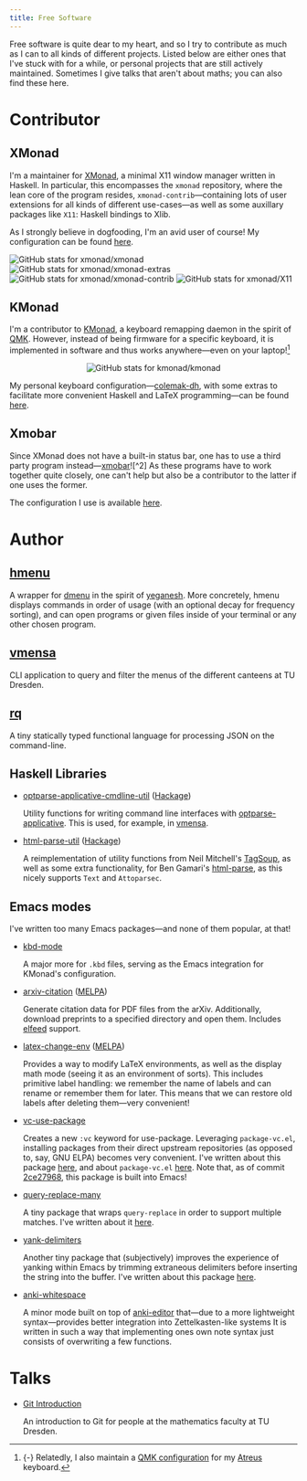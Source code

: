 ```yaml
---
title: Free Software
---
```


Free software is quite dear to my heart,
and so I try to contribute as much as I can to all kinds of different projects.
Listed below are either ones that I've stuck with for a while,
or personal projects that are still actively maintained.
Sometimes I give talks that aren't about maths;
you can also find these here.

# Contributor

## XMonad

I'm a maintainer for [XMonad], a minimal X11 window manager written in Haskell.
In particular, this encompasses the `xmonad` repository,
where the lean core of the program resides,
`xmonad-contrib`—containing lots of user extensions for all kinds of different use-cases—<!--
-->as well as some auxillary packages like `X11`: Haskell bindings to Xlib.

As I strongly believe in dogfooding, I'm an avid user of course!
My configuration can be found
[here](https://gitlab.com/slotThe/dotfiles/-/tree/master/xmonad).

<p></p>
<div class="fourgrid">
  <img src="https://github-readme-stats.vercel.app/api/pin/?username=xmonad&repo=xmonad&show_owner=true"
       alt="GitHub stats for xmonad/xmonad">
  <img src="https://github-readme-stats.vercel.app/api/pin/?username=xmonad&repo=xmonad-extras&show_owner=true"
       alt="GitHub stats for xmonad/xmonad-extras">
</div>
<div class="fourgrid">
  <img src="https://github-readme-stats.vercel.app/api/pin/?username=xmonad&repo=xmonad-contrib&show_owner=true"
       alt="GitHub stats for xmonad/xmonad-contrib">
  <img src="https://github-readme-stats.vercel.app/api/pin/?username=xmonad&repo=X11&show_owner=true"
       alt="GitHub stats for xmonad/X11">
</div>

## KMonad

I'm a contributor to [KMonad],
a keyboard remapping daemon in the spirit of [QMK].
However,
instead of being firmware for a specific keyboard,
it is implemented in software and thus works anywhere<!--
-->—even on your laptop![^1]

<p style="text-align:center;">
 <img class="pure-img" src="https://github-readme-stats.vercel.app/api/pin/?username=kmonad&repo=kmonad&show_owner=true"
      alt="GitHub stats for kmonad/kmonad">
</p>

My personal keyboard configuration—[colemak-dh],
with some extras to facilitate more convenient Haskell and LaTeX programming—can be found
[here](https://gitlab.com/slotThe/dotfiles/-/blob/master/kmonad/config.kbd).

## Xmobar

Since XMonad does not have a built-in status bar,
one has to use a third party program instead—[xmobar]![^2]
As these programs have to work together quite closely,
one can't help but also be a contributor to the latter if one uses the former.

The configuration I use is available
[here](https://gitlab.com/slotThe/dotfiles/-/blob/master/xmobar/xmobarrc.hs).

# Author

## [hmenu]

A wrapper for [dmenu] in the spirit of [yeganesh].
More concretely, hmenu displays commands in order of usage
(with an optional decay for frequency sorting),
and can open programs or given files inside of your terminal or any other chosen program.

## [vmensa]

CLI application to query and filter the menus of the different canteens at TU Dresden.

## [rq]

A tiny statically typed functional language for processing JSON on the command-line.

## Haskell Libraries

+ [optparse-applicative-cmdline-util] ([Hackage](https://hackage.haskell.org/package/optparse-applicative-cmdline-util))

  Utility functions for writing command line interfaces with [optparse-applicative].
  This is used, for example, in [vmensa].

+ [html-parse-util] ([Hackage](https://hackage.haskell.org/package/html-parse-util))

  A reimplementation of utility functions from Neil Mitchell's [TagSoup],
  as well as some extra functionality,
  for Ben Gamari's [html-parse],
  as this nicely supports `Text` and `Attoparsec`.

## Emacs modes

I've written too many Emacs packages—and none of them popular, at that!

+ [kbd-mode]

  A major more for `.kbd` files,
  serving as the Emacs integration for KMonad's configuration.

+ [arxiv-citation] ([MELPA](https://melpa.org/#/arxiv-citation))

  Generate citation data for PDF files from the arXiv.
  Additionally, download preprints to a specified directory and open them.
  Includes [elfeed] support.

+ [latex-change-env] ([MELPA](https://melpa.org/#/latex-change-env))

  Provides a way to modify LaTeX environments,
  as well as the display math mode (seeing it as an environment of sorts).
  This includes primitive label handling:
  we remember the name of labels and can rename or remember them for later.
  This means that we can restore old labels after deleting them—very convenient!

+ [vc-use-package]

  Creates a new `:vc` keyword for use-package.
  Leveraging `package-vc.el`,
  installing packages from their direct upstream repositories
  (as opposed to, say, GNU ELPA)
  becomes very convenient.
  I've written about this package [here][post:vc-use-package],
  and about `package-vc.el` [here][post:package-vc-install].
  Note that,
  as of commit [2ce27968][emacs:vc-keyword],
  this package is built into Emacs!

+ [query-replace-many]

  A tiny package that wraps `query-replace` in order to support multiple matches.
  I've written about it [here][post:query-replace-many].

+ [yank-delimiters]

  Another tiny package that (subjectively) improves the experience of
  yanking within Emacs by trimming extraneous delimiters before inserting the string into the buffer.
  I've written about this package [here][post:yanking].

+ [anki-whitespace]

  A minor mode built on top of [anki-editor] that—due to a more lightweight syntax—provides better integration into Zettelkasten-like systems
  It is written in such a way that implementing ones own note syntax just consists of overwriting a few functions.

# Talks

+ [Git Introduction]

  An introduction to Git for people at the mathematics faculty at TU Dresden.

[Atreus]: https://tony-zorman.com/posts/atreus-review.html
[Git Introduction]: ./talks/git-introduction.html
[KMonad]: https://github.com/kmonad/kmonad
[QMK configuration]: https://github.com/slotThe/qmk_firmware/tree/keyboardio/atreus/slotThe/keyboards/keyboardio/atreus/keymaps/slotthe
[QMK]: https://qmk.fm/
[TagSoup]: https://hackage.haskell.org/package/tagsoup
[XMonad]: https://xmonad.org/
[anki-editor]: https://github.com/anki-editor/anki-editor
[anki-whitespace]: https://github.com/anki-editor/anki-whitespace
[arxiv-citation]: https://github.com/slotThe/arxiv-citation
[colemak-dh]: https://colemakmods.github.io/mod-dh/
[dmenu]: https://tools.suckless.org/dmenu/
[elfeed]: https://github.com/skeeto/elfeed
[emacs:vc-keyword]: https://git.savannah.gnu.org/cgit/emacs.git/commit/?id=2ce279680bf9c1964e98e2aa48a03d6675c386fe
[hmenu]: https://github.com/slotThe/hmenu
[html-parse-util]: https://github.com/slotThe/html-parse-util
[html-parse]: https://hackage.haskell.org/package/html-parse
[html:vc-use-package]: https://tony-zorman.com/posts/vc-use-package.html
[kbd-mode]: https://github.com/kmonad/kbd-mode
[latex-change-env]: https://github.com/slotThe/change-env
[optparse-applicative-cmdline-util]: https://github.com/slotThe/optparse-applicative-cmdline-util
[optparse-applicative]: https://hackage.haskell.org/package/optparse-applicative
[post:package-vc-install]: https://tony-zorman.com/posts/package-vc-install.html
[post:query-replace-many]: https://tony-zorman.com/posts/query-replace-many.html
[post:vc-use-package]: https://tony-zorman.com/posts/vc-use-package.html
[post:yanking]: https://tony-zorman.com/posts/yanking.html
[query-replace-many]: https://github.com/slotThe/query-replace-many
[rq]: https://github.com/slotThe/rq
[vc-use-package]: https://github.com/slotThe/vc-use-package
[vmensa]: https://github.com/slotThe/vmensa
[xmobar:#656]: https://codeberg.org/xmobar/xmobar/issues/656
[xmobar]: https://codeberg.org/xmobar/xmobar
[yank-delimiters]: https://github.com/slotThe/yank-delimiters
[yeganesh]: https://hackage.haskell.org/package/yeganesh

[^1]: {-} Relatedly, I also maintain a [QMK configuration] for my [Atreus] keyboard.
